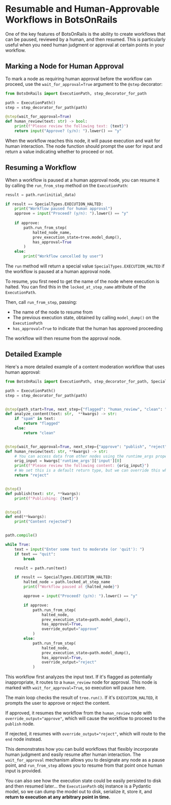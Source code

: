 # Resumable and Human-Approvable Workflows in BotsOnRails

One of the key features of BotsOnRails is the ability to create workflows that can be paused, reviewed by a human, and 
then resumed. This is particularly useful when you need human judgment or approval at certain points in your workflow.

## Marking a Node for Human Approval

To mark a node as requiring human approval before the workflow can proceed, use the `wait_for_approval=True` 
argument to the `@step` decorator:

```python
from BotsOnRails import ExecutionPath, step_decorator_for_path

path = ExecutionPath()
step = step_decorator_for_path(path)

@step(wait_for_approval=True)
def human_review(text: str) -> bool:
    print(f"Please review the following text: {text}")
    return input("Approve? (y/n): ").lower() == "y"
```

When the workflow reaches this node, it will pause execution and wait for human interaction. The node function should 
prompt the user for input and return a value indicating whether to proceed or not.

## Resuming a Workflow

When a workflow is paused at a human approval node, you can resume it by calling the `run_from_step` method on the 
`ExecutionPath`:

```python
result = path.run(initial_data)

if result == SpecialTypes.EXECUTION_HALTED:
    print("Workflow paused for human approval")
    approve = input("Proceed? (y/n): ").lower() == "y"
    
    if approve:
        path.run_from_step(
            halted_node_name,
            prev_execution_state=tree.model_dump(),
            has_approval=True
        )
    else:
        print("Workflow cancelled by user")
```

The `run` method will return a special value `SpecialTypes.EXECUTION_HALTED` if the workflow is paused at a human approval node. 

To resume, you first need to get the name of the node where execution is halted. You can find this in the `locked_at_step_name` attribute of the `ExecutionPath`.

Then, call `run_from_step`, passing:
- The name of the node to resume from
- The previous execution state, obtained by calling `model_dump()` on the `ExecutionPath` 
- `has_approval=True` to indicate that the human has approved proceeding

The workflow will then resume from the approval node.

## Detailed Example

Here's a more detailed example of a content moderation workflow that uses human approval:

```python
from BotsOnRails import ExecutionPath, step_decorator_for_path, SpecialTypes

path = ExecutionPath()
step = step_decorator_for_path(path)


@step(path_start=True, next_step={"flagged": "human_review", "clean": "publish"})
def analyze_content(text: str,  **kwargs) -> str:
    if "spam" in text:
        return "flagged"
    else:
        return "clean"


@step(wait_for_approval=True, next_step={"approve": "publish", "reject": "end"})
def human_review(text: str, **kwargs) -> str:
    # You can access data from other nodes using the runtime_args property in the kwargs
    orig_input = kwargs['runtime_args']['input'][0]
    print(f"Please review the following content: {orig_input}")
    # We set this is a default return type, but we can override this when we resume the workflow
    return "reject"


@step()
def publish(text: str, **kwargs):
    print(f"Publishing: {text}")


@step()
def end(**kwargs):
    print("Content rejected")


path.compile()

while True:
    text = input("Enter some text to moderate (or 'quit'): ")
    if text == "quit":
        break

    result = path.run(text)

    if result == SpecialTypes.EXECUTION_HALTED:
        halted_node = path.locked_at_step_name
        print(f"Workflow paused at {halted_node}")

        approve = input("Proceed? (y/n): ").lower() == "y"

        if approve:
            path.run_from_step(
                halted_node,
                prev_execution_state=path.model_dump(),
                has_approval=True,
                override_output="approve"
            )
        else:
            path.run_from_step(
                halted_node,
                prev_execution_state=path.model_dump(),
                has_approval=True,
                override_output="reject"
            )
```

This workflow first analyzes the input text. If it's flagged as potentially inappropriate, it routes to a 
`human_review` node for approval. This node is marked with `wait_for_approval=True`, so execution will pause here.

The main loop checks the result of `tree.run()`. If it's `EXECUTION_HALTED`, it prompts the user to approve or 
reject the content. 

If approved, it resumes the workflow from the `human_review` node with `override_output="approve"`, which will cause
the workflow to proceed to the `publish` node.

If rejected, it resumes with `override_output="reject"`, which will route to the `end` node instead.

This demonstrates how you can build workflows that flexibly incorporate human judgment and easily resume after human 
interaction. The `wait_for_approval` mechanism allows you to designate any node as a pause point, and 
`run_from_step` allows you to resume from that point once human input is provided.

You can also see how the execution state could be easily persisted to disk and then resumed later... the `ExecutionPath`
obj instance is a Pydantic model, so we can dump the model out to disk, serialize it, store it, and **return to 
execution at any arbitrary point in time.**